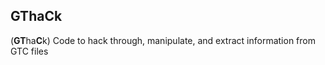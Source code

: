 ## GThaCk
(**GT**ha**C**k)
Code to hack through, manipulate, and extract information from GTC files
